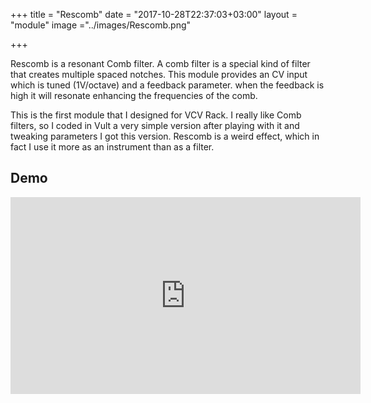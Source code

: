 +++
title = "Rescomb"
date = "2017-10-28T22:37:03+03:00"
layout = "module"
image ="../images/Rescomb.png"

+++

Rescomb is a resonant Comb filter. A comb filter is a special kind of filter that creates multiple spaced notches. This module provides an CV input which is tuned (1V/octave) and a feedback parameter. when the feedback is high it will resonate enhancing the frequencies of the comb.

This is the first module that I designed for VCV Rack. I really like Comb filters, so I coded in Vult a very simple version after playing with it and tweaking parameters I got this version. Rescomb is a weird effect, which in fact I use it more as an instrument than as a filter.

## Demo

<iframe width="560" height="315" src="https://www.youtube.com/embed/6ujIAUIaXNk" frameborder="0" allowfullscreen></iframe>